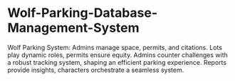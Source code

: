 # Wolf-Parking-Database-Management-System
Wolf Parking System: Admins manage space, permits, and citations. Lots play dynamic roles, permits ensure equity. Admins counter challenges with a robust tracking system, shaping an efficient parking experience. Reports provide insights, characters orchestrate a seamless system.

